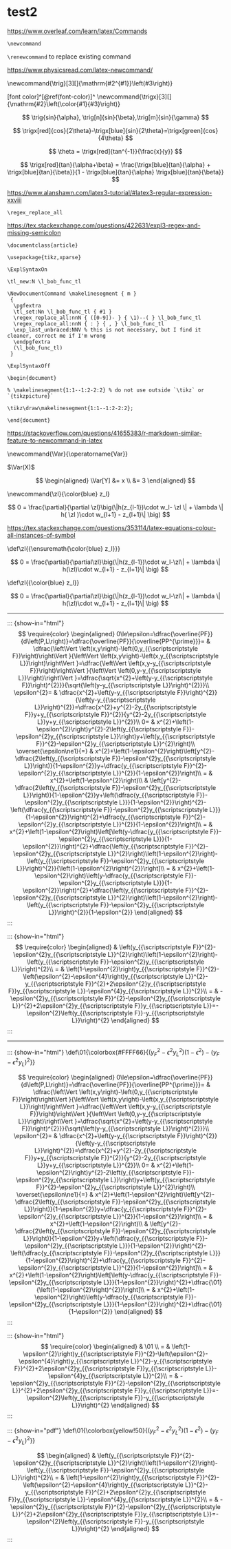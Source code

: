 # test2

https://www.overleaf.com/learn/latex/Commands

`\newcommand`

`\renewcommand` to replace existing command

https://www.physicsread.com/latex-newcommand/

\newcommand{\trig}[3][]{\mathrm{#2^{#1}}\left(#3\right)}

[font color]^[\@ref(font-color)]^
\newcommand{\trigx}[3][]{\mathrm{#2}\left(\color{#1}{#3}\right)}

$$
\trig{sin}{\alpha}, \trig[n]{sin}{\beta},\trig[m]{sin}{\gamma}
$$

$$
\trigx[red]{cos}{2\theta}-\trigx[blue]{sin}{2\theta}=\trigx[green]{cos}{4\theta}
$$

$$
\theta = \trigx[red]{tan^{-1}}{\frac{x}{y}}
$$

$$
\trigx[red]{tan}{\alpha+\beta} = \frac{\trigx[blue]{tan}{\alpha} + \trigx[blue]{tan}{\beta}}{1 - \trigx[blue]{tan}{\alpha} \trigx[blue]{tan}{\beta}}
$$

https://www.alanshawn.com/latex3-tutorial/#latex3-regular-expression-xxviii

`\regex_replace_all`

https://tex.stackexchange.com/questions/422631/expl3-regex-and-missing-semicolon

```
\documentclass{article}

\usepackage{tikz,xparse}

\ExplSyntaxOn

\tl_new:N \l_bob_func_tl

\NewDocumentCommand \makelinesegment { m }
 {
  \pgfextra
  \tl_set:Nn \l_bob_func_tl { #1 }
  \regex_replace_all:nnN { ([0-9])- } { \1)--( } \l_bob_func_tl
  \regex_replace_all:nnN { : } { , } \l_bob_func_tl
  \exp_last_unbraced:NNV % this is not necessary, but I find it cleaner, correct me if I'm wrong
  \endpgfextra
  (\l_bob_func_tl)
 }

\ExplSyntaxOff

\begin{document}

% \makelinesegment{1:1--1:2-2:2} % do not use outside `\tikz` or `{tikzpicture}`

\tikz\draw\makelinesegment{1:1--1:2-2:2};

\end{document}

```

https://stackoverflow.com/questions/41655383/r-markdown-similar-feature-to-newcommand-in-latex

\newcommand{\Var}{\operatorname{Var}}

$\Var(X)$

$$
\begin{aligned}
\Var[Y] &= x \\
&= 3
\end{aligned}
$$

\newcommand{\zl}{\color{blue} z_l}

$$
0 = \frac{\partial}{\partial \zl}\big(\|h(z_{l-1})\cdot w_l- \zl \| + \lambda \| h( \zl )\cdot w_{l+1} - z_{l+1}\| \big)
$$

https://tex.stackexchange.com/questions/353114/latex-equations-colour-all-instances-of-symbol

\def\zl{{\ensuremath{\color{blue} z_l}}}

$$
0 = \frac{\partial}{\partial\zl}\big(\|h(z_{l-1})\cdot w_l-\zl\| + \lambda \| h(\zl)\cdot w_{l+1} - z_{l+1}\| \big)
$$

\def\zl{{\color{blue} z_l}}

$$
0 = \frac{\partial}{\partial\zl}\big(\|h(z_{l-1})\cdot w_l-\zl\| + \lambda \| h(\zl)\cdot w_{l+1} - z_{l+1}\| \big)
$$

***

::: {show-in="html"}
$$
\require{color}
\begin{aligned}
0\le\epsilon=\dfrac{\overline{PF}}{d\left(P,L\right)}=\dfrac{\overline{PF}}{\overline{PP^{\prime}}}= & \dfrac{\left\Vert \left(x,y\right)-\left(0,y_{{\scriptscriptstyle F}}\right)\right\Vert }{\left\Vert \left(x,y\right)-\left(x,y_{{\scriptscriptstyle L}}\right)\right\Vert }=\dfrac{\left\Vert \left(x,y-y_{{\scriptscriptstyle F}}\right)\right\Vert }{\left\Vert \left(0,y-y_{{\scriptscriptstyle L}}\right)\right\Vert }=\dfrac{\sqrt{x^{2}+\left(y-y_{{\scriptscriptstyle F}}\right)^{2}}}{\sqrt{\left(y-y_{{\scriptscriptstyle L}}\right)^{2}}}\\
\epsilon^{2}= & \dfrac{x^{2}+\left(y-y_{{\scriptscriptstyle F}}\right)^{2}}{\left(y-y_{{\scriptscriptstyle L}}\right)^{2}}=\dfrac{x^{2}+y^{2}-2y_{{\scriptscriptstyle F}}y+y_{{\scriptscriptstyle F}}^{2}}{y^{2}-2y_{{\scriptscriptstyle L}}y+y_{{\scriptscriptstyle L}}^{2}}\\
0= & x^{2}+\left(1-\epsilon^{2}\right)y^{2}-2\left(y_{{\scriptscriptstyle F}}-\epsilon^{2}y_{{\scriptscriptstyle L}}\right)y+\left(y_{{\scriptscriptstyle F}}^{2}-\epsilon^{2}y_{{\scriptscriptstyle L}}^{2}\right)\\
\overset{\epsilon\ne1}{=} & x^{2}+\left(1-\epsilon^{2}\right)\left[y^{2}-\dfrac{2\left(y_{{\scriptscriptstyle F}}-\epsilon^{2}y_{{\scriptscriptstyle L}}\right)}{1-\epsilon^{2}}y+\dfrac{y_{{\scriptscriptstyle F}}^{2}-\epsilon^{2}y_{{\scriptscriptstyle L}}^{2}}{1-\epsilon^{2}}\right]\\
= & x^{2}+\left(1-\epsilon^{2}\right)\\
 & \left[y^{2}-\dfrac{2\left(y_{{\scriptscriptstyle F}}-\epsilon^{2}y_{{\scriptscriptstyle L}}\right)}{1-\epsilon^{2}}y+\left(\dfrac{y_{{\scriptscriptstyle F}}-\epsilon^{2}y_{{\scriptscriptstyle L}}}{1-\epsilon^{2}}\right)^{2}-\left(\dfrac{y_{{\scriptscriptstyle F}}-\epsilon^{2}y_{{\scriptscriptstyle L}}}{1-\epsilon^{2}}\right)^{2}+\dfrac{y_{{\scriptscriptstyle F}}^{2}-\epsilon^{2}y_{{\scriptscriptstyle L}}^{2}}{1-\epsilon^{2}}\right]\\
= & x^{2}+\left(1-\epsilon^{2}\right)\left[\left(y-\dfrac{y_{{\scriptscriptstyle F}}-\epsilon^{2}y_{{\scriptscriptstyle L}}}{1-\epsilon^{2}}\right)^{2}+\dfrac{\left(y_{{\scriptscriptstyle F}}^{2}-\epsilon^{2}y_{{\scriptscriptstyle L}}^{2}\right)\left(1-\epsilon^{2}\right)-\left(y_{{\scriptscriptstyle F}}-\epsilon^{2}y_{{\scriptscriptstyle L}}\right)^{2}}{\left(1-\epsilon^{2}\right)^{2}}\right]\\
= & x^{2}+\left(1-\epsilon^{2}\right)\left(y-\dfrac{y_{{\scriptscriptstyle F}}-\epsilon^{2}y_{{\scriptscriptstyle L}}}{1-\epsilon^{2}}\right)^{2}+\dfrac{\left(y_{{\scriptscriptstyle F}}^{2}-\epsilon^{2}y_{{\scriptscriptstyle L}}^{2}\right)\left(1-\epsilon^{2}\right)-\left(y_{{\scriptscriptstyle F}}-\epsilon^{2}y_{{\scriptscriptstyle L}}\right)^{2}}{1-\epsilon^{2}}
\end{aligned}
$$
:::

::: {show-in="html"}
$$
\require{color}
\begin{aligned}
& \left(y_{{\scriptscriptstyle F}}^{2}-\epsilon^{2}y_{{\scriptscriptstyle L}}^{2}\right)\left(1-\epsilon^{2}\right)-\left(y_{{\scriptscriptstyle F}}-\epsilon^{2}y_{{\scriptscriptstyle L}}\right)^{2}\\
= & \left(1-\epsilon^{2}\right)y_{{\scriptscriptstyle F}}^{2}-\left(\epsilon^{2}-\epsilon^{4}\right)y_{{\scriptscriptstyle L}}^{2}-y_{{\scriptscriptstyle F}}^{2}+2\epsilon^{2}y_{{\scriptscriptstyle F}}y_{{\scriptscriptstyle L}}-\epsilon^{4}y_{{\scriptscriptstyle L}}^{2}\\
= & -\epsilon^{2}y_{{\scriptscriptstyle F}}^{2}-\epsilon^{2}y_{{\scriptscriptstyle L}}^{2}+2\epsilon^{2}y_{{\scriptscriptstyle F}}y_{{\scriptscriptstyle L}}=-\epsilon^{2}\left(y_{{\scriptscriptstyle F}}-y_{{\scriptscriptstyle L}}\right)^{2}
\end{aligned}
$$
:::

***

::: {show-in="html"}
\def\01{\colorbox{#FFFF66}{$\left(y_{{\scriptscriptstyle F}}^{2}-\epsilon^{2}y_{{\scriptscriptstyle L}}^{2}\right)\left(1-\epsilon^{2}\right)-\left(y_{{\scriptscriptstyle F}}-\epsilon^{2}y_{{\scriptscriptstyle L}}\right)^{2}$}}


$$
\require{color}
\begin{aligned}
0\le\epsilon=\dfrac{\overline{PF}}{d\left(P,L\right)}=\dfrac{\overline{PF}}{\overline{PP^{\prime}}}= & \dfrac{\left\Vert \left(x,y\right)-\left(0,y_{{\scriptscriptstyle F}}\right)\right\Vert }{\left\Vert \left(x,y\right)-\left(x,y_{{\scriptscriptstyle L}}\right)\right\Vert }=\dfrac{\left\Vert \left(x,y-y_{{\scriptscriptstyle F}}\right)\right\Vert }{\left\Vert \left(0,y-y_{{\scriptscriptstyle L}}\right)\right\Vert }=\dfrac{\sqrt{x^{2}+\left(y-y_{{\scriptscriptstyle F}}\right)^{2}}}{\sqrt{\left(y-y_{{\scriptscriptstyle L}}\right)^{2}}}\\
\epsilon^{2}= & \dfrac{x^{2}+\left(y-y_{{\scriptscriptstyle F}}\right)^{2}}{\left(y-y_{{\scriptscriptstyle L}}\right)^{2}}=\dfrac{x^{2}+y^{2}-2y_{{\scriptscriptstyle F}}y+y_{{\scriptscriptstyle F}}^{2}}{y^{2}-2y_{{\scriptscriptstyle L}}y+y_{{\scriptscriptstyle L}}^{2}}\\
0= & x^{2}+\left(1-\epsilon^{2}\right)y^{2}-2\left(y_{{\scriptscriptstyle F}}-\epsilon^{2}y_{{\scriptscriptstyle L}}\right)y+\left(y_{{\scriptscriptstyle F}}^{2}-\epsilon^{2}y_{{\scriptscriptstyle L}}^{2}\right)\\
\overset{\epsilon\ne1}{=} & x^{2}+\left(1-\epsilon^{2}\right)\left[y^{2}-\dfrac{2\left(y_{{\scriptscriptstyle F}}-\epsilon^{2}y_{{\scriptscriptstyle L}}\right)}{1-\epsilon^{2}}y+\dfrac{y_{{\scriptscriptstyle F}}^{2}-\epsilon^{2}y_{{\scriptscriptstyle L}}^{2}}{1-\epsilon^{2}}\right]\\
= & x^{2}+\left(1-\epsilon^{2}\right)\\
 & \left[y^{2}-\dfrac{2\left(y_{{\scriptscriptstyle F}}-\epsilon^{2}y_{{\scriptscriptstyle L}}\right)}{1-\epsilon^{2}}y+\left(\dfrac{y_{{\scriptscriptstyle F}}-\epsilon^{2}y_{{\scriptscriptstyle L}}}{1-\epsilon^{2}}\right)^{2}-\left(\dfrac{y_{{\scriptscriptstyle F}}-\epsilon^{2}y_{{\scriptscriptstyle L}}}{1-\epsilon^{2}}\right)^{2}+\dfrac{y_{{\scriptscriptstyle F}}^{2}-\epsilon^{2}y_{{\scriptscriptstyle L}}^{2}}{1-\epsilon^{2}}\right]\\
= & x^{2}+\left(1-\epsilon^{2}\right)\left[\left(y-\dfrac{y_{{\scriptscriptstyle F}}-\epsilon^{2}y_{{\scriptscriptstyle L}}}{1-\epsilon^{2}}\right)^{2}+\dfrac{\01}{\left(1-\epsilon^{2}\right)^{2}}\right]\\
= & x^{2}+\left(1-\epsilon^{2}\right)\left(y-\dfrac{y_{{\scriptscriptstyle F}}-\epsilon^{2}y_{{\scriptscriptstyle L}}}{1-\epsilon^{2}}\right)^{2}+\dfrac{\01}{1-\epsilon^{2}}
\end{aligned}
$$
:::

::: {show-in="html"}
$$
\require{color}
\begin{aligned}
& \01 \\
= & \left(1-\epsilon^{2}\right)y_{{\scriptscriptstyle F}}^{2}-\left(\epsilon^{2}-\epsilon^{4}\right)y_{{\scriptscriptstyle L}}^{2}-y_{{\scriptscriptstyle F}}^{2}+2\epsilon^{2}y_{{\scriptscriptstyle F}}y_{{\scriptscriptstyle L}}-\epsilon^{4}y_{{\scriptscriptstyle L}}^{2}\\
= & -\epsilon^{2}y_{{\scriptscriptstyle F}}^{2}-\epsilon^{2}y_{{\scriptscriptstyle L}}^{2}+2\epsilon^{2}y_{{\scriptscriptstyle F}}y_{{\scriptscriptstyle L}}=-\epsilon^{2}\left(y_{{\scriptscriptstyle F}}-y_{{\scriptscriptstyle L}}\right)^{2}
\end{aligned}
$$
:::

::: {show-in="pdf"}
\def\01{\colorbox{yellow!50}{$\left(y_{{\scriptscriptstyle F}}^{2}-\epsilon^{2}y_{{\scriptscriptstyle L}}^{2}\right)\left(1-\epsilon^{2}\right)-\left(y_{{\scriptscriptstyle F}}-\epsilon^{2}y_{{\scriptscriptstyle L}}\right)^{2}$}}

$$
\begin{aligned}
& \left(y_{{\scriptscriptstyle F}}^{2}-\epsilon^{2}y_{{\scriptscriptstyle L}}^{2}\right)\left(1-\epsilon^{2}\right)-\left(y_{{\scriptscriptstyle F}}-\epsilon^{2}y_{{\scriptscriptstyle L}}\right)^{2}\\
= & \left(1-\epsilon^{2}\right)y_{{\scriptscriptstyle F}}^{2}-\left(\epsilon^{2}-\epsilon^{4}\right)y_{{\scriptscriptstyle L}}^{2}-y_{{\scriptscriptstyle F}}^{2}+2\epsilon^{2}y_{{\scriptscriptstyle F}}y_{{\scriptscriptstyle L}}-\epsilon^{4}y_{{\scriptscriptstyle L}}^{2}\\
= & -\epsilon^{2}y_{{\scriptscriptstyle F}}^{2}-\epsilon^{2}y_{{\scriptscriptstyle L}}^{2}+2\epsilon^{2}y_{{\scriptscriptstyle F}}y_{{\scriptscriptstyle L}}=-\epsilon^{2}\left(y_{{\scriptscriptstyle F}}-y_{{\scriptscriptstyle L}}\right)^{2}
\end{aligned}
$$
:::
